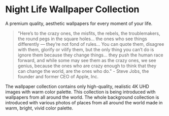 # Night Life Wallpaper Collection

A premium quality, aesthetic wallpapers for every moment of your life.

> "Here’s to the crazy ones, the misfits, the rebels, the troublemakers, the round pegs in the square holes… the ones who see things differently — they’re not fond of rules… You can quote them, disagree with them, glorify or vilify them, but the only thing you can’t do is ignore them because they change things… they push the human race forward, and while some may see them as the crazy ones, we see genius, because the ones who are crazy enough to think that they can change the world, are the ones who do." - Steve Jobs, the founder and former CEO of Apple, Inc.

The wallpaper collection contains only high-quality, realistic 4K UHD images with warm color palette. This collection is being introduced with wallpapers from all around the world. The whole background collection is introduced with various photos of places from all around the world made in warm, bright, vivid color palette.
